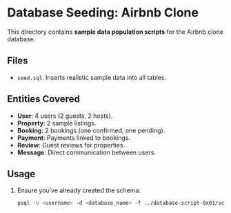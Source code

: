 # Database Seeding: Airbnb Clone

This directory contains **sample data population scripts** for the Airbnb clone database.

## Files
- `seed.sql`: Inserts realistic sample data into all tables.

## Entities Covered
- **User**: 4 users (2 guests, 2 hosts).
- **Property**: 2 sample listings.
- **Booking**: 2 bookings (one confirmed, one pending).
- **Payment**: Payments linked to bookings.
- **Review**: Guest reviews for properties.
- **Message**: Direct communication between users.

## Usage
1. Ensure you’ve already created the schema:
   ```bash
   psql -U <username> -d <database_name> -f ../database-script-0x01/schema.sql
